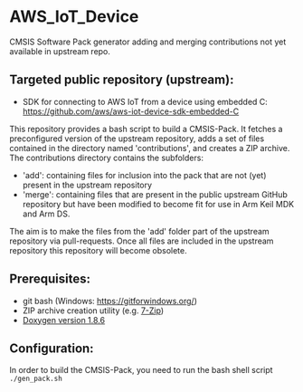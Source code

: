 # AWS_IoT_Device
CMSIS Software Pack generator adding and merging contributions not yet available in upstream repo.

## Targeted public repository (upstream): 
- SDK for connecting to AWS IoT from a device using embedded C: https://github.com/aws/aws-iot-device-sdk-embedded-C

This repository provides a bash script to build a CMSIS-Pack. 
It fetches a preconfigured version of the upstream repository, adds a set of
files contained in the directory named 'contributions', and creates a ZIP archive.  
The contributions directory contains the subfolders:
- 'add': containing files for inclusion into the pack that are not (yet) present in the upstream repository
- 'merge': containing files that are present in the public upstream GitHub repository but have been modified to become fit for use in Arm Keil MDK and Arm DS.

The aim is to make the files from the 'add' folder part of the upstream repository via pull-requests. 
Once all files are included in the upstream repository this repository will become obsolete.

## Prerequisites:
- git bash (Windows: https://gitforwindows.org/)
- ZIP archive creation utility (e.g. [7-Zip](https://www.7-zip.org/))
- [Doxygen version 1.8.6](https://sourceforge.net/projects/doxygen/files/rel-1.8.6/)

## Configuration:
In order to build the CMSIS-Pack, you need to run the bash shell script `./gen_pack.sh`
